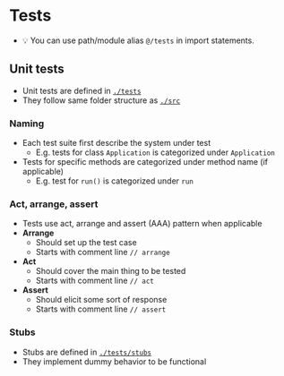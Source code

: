 # Tests

- 💡 You can use path/module alias `@/tests` in import statements.

## Unit tests

- Unit tests are defined in [`./tests`](./../tests)
- They follow same folder structure as [`./src`](./../src)

### Naming

- Each test suite first describe the system under test
  - E.g. tests for class `Application` is categorized under `Application`
- Tests for specific methods are categorized under method name (if applicable)
  - E.g. test for `run()` is categorized under `run`

### Act, arrange, assert

- Tests use act, arrange and assert (AAA) pattern when applicable
- **Arrange**
  - Should set up the test case
  - Starts with comment line `// arrange`
- **Act**
  - Should cover the main thing to be tested
  - Starts with comment line `// act`
- **Assert**
  - Should elicit some sort of response
  - Starts with comment line `// assert`

### Stubs

- Stubs are defined in [`./tests/stubs`](./../tests/unit/stubs)
- They implement dummy behavior to be functional
